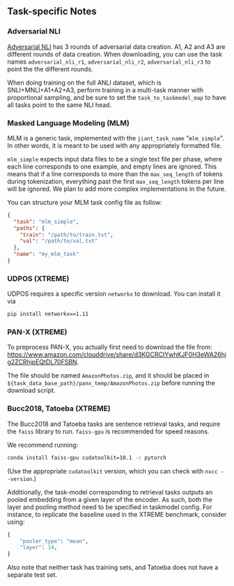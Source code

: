 ## Task-specific Notes

### Adversarial NLI

[Adversarial NLI](https://arxiv.org/pdf/1910.14599.pdf) has 3 rounds of adversarial data creation. A1, A2 and A3 are different rounds of data creation. When downloading, you can use the task names `adversarial_nli_r1`, `adversarial_nli_r2`, `adversarial_nli_r3` to point the the different rounds. 

When doing training on the full ANLI dataset, which is SNLI+MNLI+A1+A2+A3, perform training in a multi-task manner with proportional sampling, and be sure to set the `task_to_taskmodel_map` to have all tasks point to the same NLI head.


### Masked Language Modeling (MLM)

MLM is a generic task, implemented with the `jiant_task_name` "`mlm_simple`". In other words, it is meant to be used with any appropriately formatted file.

`mlm_simple` expects input data files to be a single text file per phase, where each line corresponds to one example, and empty lines are ignored. This means that if a line corresponds to more than the `max_seq_length` of tokens during tokenization, everything past the first `max_seq_length` tokens per line will be ignored. We plan to add more complex implementations in the future.

You can structure your MLM task config file as follow:

```json
{
  "task": "mlm_simple",
  "paths": {
    "train": "/path/to/train.txt",
    "val": "/path/to/val.txt"
  },
  "name": "my_mlm_task"
}
```

### UDPOS (XTREME)

UDPOS requires a specific version `networkx` to download. You can install it via

```bash
pip install networkx==1.11
```


### PAN-X (XTREME)

To preprocess PAN-X, you actually first need to download the file from: https://www.amazon.com/clouddrive/share/d3KGCRCIYwhKJF0H3eWA26hjg2ZCRhjpEQtDL70FSBN.

The file should be named `AmazonPhotos.zip`, and it should be placed in `${task_data_base_path}/panx_temp/AmazonPhotos.zip` before running the download script.


### Bucc2018, Tatoeba (XTREME)

The Bucc2018 and Tatoeba tasks are sentence retrieval tasks, and require the `faiss` library to run. `faiss-gpu` is recommended for speed reasons.

We recommend running:

```bash
conda install faiss-gpu cudatoolkit=10.1 -c pytorch
```

(Use the appropriate `cudatoolkit` version, which you can check with `nvcc --version`.)

Additionally, the task-model corresponding to retrieval tasks outputs an pooled embedding from a given layer of the encoder. As such, both the layer and pooling method need to be specified in taskmodel config. For instance, to replicate the baseline used in the XTREME benchmark, consider using:

```python
{
    "pooler_type": "mean",
    "layer": 14,
}
```

Also note that neither task has training sets, and Tatoeba does not have a separate test set.